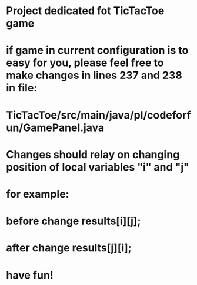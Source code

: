 # Project dedicated fot TicTacToe game
# if game in current configuration is to easy for you, please feel free to make changes in lines 237 and 238 in file:
#  TicTacToe/src/main/java/pl/codeforfun/GamePanel.java
# Changes should relay on changing position of local variables "i" and "j"
# for example:
# before change results[i][j];
# after change  results[j][i];
# have fun!
